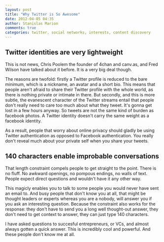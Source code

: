 ```yaml
---
layout: post
title: "Why Twitter is So Awesome"
date: 2012-04-05 04:35
author: Stanislas Marion
comments: true
categories: twitter, social networks, interests, content discovery
---
```


## Twitter identities are very lightweight

This is not news, Chris Poolem the founder of 4chan and canv.as, and
Fred Wilson have talked about it before. It is a very big deal though.

The reasons are  twofold: firstly a Twitter profile is reduced to the
bare minimum, which is a nickname, an avatar and a short bio. This means
that people aren't afraid to share their Twitter profile with the whole
world, as there is nothing private or intimate in there. But secondly,
and this is more subtle, the evanescent character of the Twitter
streams entail that people don't really need to care too much about
what they tweet. It's gonna get lost in a few hours anyway. So tweets
are not the same kind of burden as facebook photos. A Twitter identity
doesn't carry the same weight as a facebook identity.

As a result, people that worry about online privacy should gladly be
using Twitter authentication as opposed to Facebook authentication. You
really don't reveal much about your private self when you share your
tweets.

## 140 characters enable improbable conversations

That length constraint compels people to get straight to the point.
There is no fluff. No awkward openings, no pompous endings, no walls of
text. People expect direct questions and wouldn't have it any other
way.

This magicly enables you to talk to some people you would never have sent an
email to. And busy people that don't know you at all, that might be
thought leaders or experts whereas you are a nobody, will answer you if
you ask an interesting question. Because the constraint also works for
the response: they don't have to send you a long well thought-out answer,
they don't need to get context to answer, they can just type 140
characters.

I have asked questions to succesful entrepreneurs, or VCs, and almost
always gotten a quick answer. This is incredibly cool and powerful. And
these people don't know me at all.


